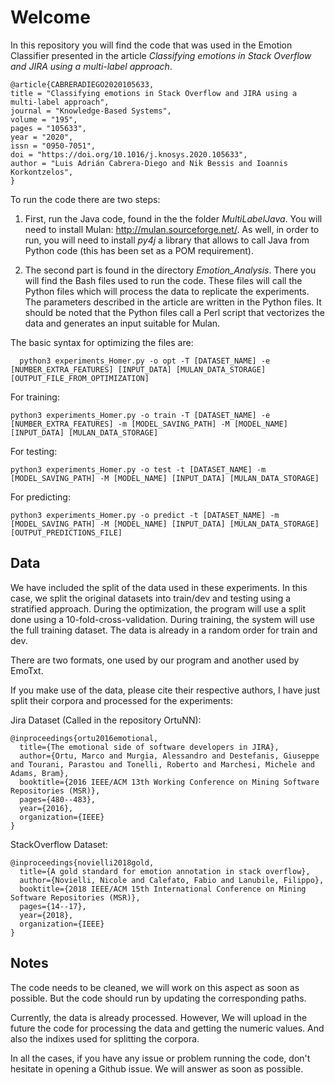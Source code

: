 # Welcome

In this repository you will find the code that was used in the Emotion Classifier presented in the article _Classifying emotions in Stack Overflow and JIRA using a multi-label approach_.

```
@article{CABRERADIEGO2020105633,
title = "Classifying emotions in Stack Overflow and JIRA using a multi-label approach",
journal = "Knowledge-Based Systems",
volume = "195",
pages = "105633",
year = "2020",
issn = "0950-7051",
doi = "https://doi.org/10.1016/j.knosys.2020.105633",
author = "Luis Adrián Cabrera-Diego and Nik Bessis and Ioannis Korkontzelos",
}
```

To run the code there are two steps:

1. First, run the Java code, found in the the folder _MultiLabelJava_. You will need to install Mulan: http://mulan.sourceforge.net/. As well, in order to run, you will need to install _py4j_ a library that allows to call Java from Python code (this has been set as a POM requirement).

2. The second part is found in the directory _Emotion_Analysis_. There you will find the Bash files used to run the code. These files will call the Python files which will process the data to replicate the experiments. The parameters described in the article are written in the Python files. It should be noted that the Python files call a Perl script that vectorizes the data and generates an input suitable for Mulan.

The basic syntax for optimizing the files are:
```
  python3 experiments_Homer.py -o opt -T [DATASET_NAME] -e [NUMBER_EXTRA_FEATURES] [INPUT_DATA] [MULAN_DATA_STORAGE] [OUTPUT_FILE_FROM_OPTIMIZATION]
```
For training:
```
python3 experiments_Homer.py -o train -T [DATASET_NAME] -e [NUMBER_EXTRA_FEATURES] -m [MODEL_SAVING_PATH] -M [MODEL_NAME] [INPUT_DATA] [MULAN_DATA_STORAGE]
```
For testing:
```
python3 experiments_Homer.py -o test -t [DATASET_NAME] -m [MODEL_SAVING_PATH] -M [MODEL_NAME] [INPUT_DATA] [MULAN_DATA_STORAGE]
```

For predicting:
```
python3 experiments_Homer.py -o predict -t [DATASET_NAME] -m [MODEL_SAVING_PATH] -M [MODEL_NAME] [INPUT_DATA] [MULAN_DATA_STORAGE] [OUTPUT_PREDICTIONS_FILE]
```

## Data

We have included the split of the data used in these experiments. In this case, we split the original datasets into train/dev and testing using a stratified approach. During the optimization, the program will use a split done using a 10-fold-cross-validation. During training, the system will use the full training dataset. The data is already in a random order for train and dev.

There are two formats, one used by our program and another used by EmoTxt.

If you make use of the data, please cite their respective authors, I have just split their corpora and processed for the experiments:

Jira Dataset (Called in the repository  OrtuNN):

```
@inproceedings{ortu2016emotional,
  title={The emotional side of software developers in JIRA},
  author={Ortu, Marco and Murgia, Alessandro and Destefanis, Giuseppe and Tourani, Parastou and Tonelli, Roberto and Marchesi, Michele and Adams, Bram},
  booktitle={2016 IEEE/ACM 13th Working Conference on Mining Software Repositories (MSR)},
  pages={480--483},
  year={2016},
  organization={IEEE}
}
```

StackOverflow Dataset:

```
@inproceedings{novielli2018gold,
  title={A gold standard for emotion annotation in stack overflow},
  author={Novielli, Nicole and Calefato, Fabio and Lanubile, Filippo},
  booktitle={2018 IEEE/ACM 15th International Conference on Mining Software Repositories (MSR)},
  pages={14--17},
  year={2018},
  organization={IEEE}
}
```

## Notes

The code needs to be cleaned, we will work on this aspect as soon as possible. But the code should run by updating the corresponding paths.

Currently, the data is already processed. However, We will upload in the future the code for processing the data and getting the numeric values. And also the indixes used for splitting the corpora.

In all the cases, if you have any issue or problem running the code, don't hesitate in opening a Github issue. We will answer as soon as possible.
